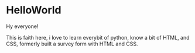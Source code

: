 # HelloWorld
Hy everyone!

This is faith here, i love to learn everybit of python, know a bit of HTML, and CSS, formerly built a survey form with HTML and CSS. 
